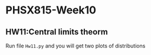 # PHSX815-Week10
## HW11:Central limits theorm 
Run file `Hw11.py` and you will get two plots of distributions 
